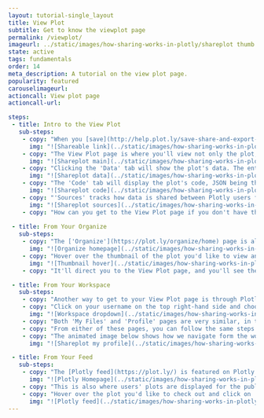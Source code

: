 ```yaml
---
layout: tutorial-single_layout
title: View Plot
subtitle: Get to know the viewplot page
permalink: /viewplot/
imageurl: ../static/images/how-sharing-works-in-plotly/shareplot thumb.png
state: active
tags: fundamentals
order: 14
meta_description: A tutorial on the view plot page.
popularity: featured
carouselimageurl:
actioncall: View plot page
actioncall-url: 

steps:
 - title: Intro to the View Plot
   sub-steps:
    - copy: "When you [save](http://help.plot.ly/save-share-and-export-in-plotly/#step-1-save-your-plot) and [embed](http://help.plot.ly/save-share-and-export-in-plotly/#step-5-share-your-plot) your plot, the shareable link directs you to your shareplot viewer."
      img: "![Shareable link](../static/images/how-sharing-works-in-plotly/shareable link.png)"
    - copy: "The View Plot page is where you'll view not only the plot, but its data, code, and sources."
      img: "![Shareplot main](../static/images/how-sharing-works-in-plotly/Main Shareplot Page.png)"
    - copy: "Clicking the 'Data' tab will show the plot's data. The entire dataset may not be displayed if it's too large, but rest assured that the entire grid has been saved. The ellipses appear when this is the case."
      img: "![Shareplot data](../static/images/how-sharing-works-in-plotly/shareplot data.png)"
    - copy: "The 'Code' tab will display the plot's code, JSON being the default programming language. Select from the dropdown menu on the right-hand side to see the others, including Python, Matlab and R."
      img: "![Shareplot code](../static/images/how-sharing-works-in-plotly/Shareplot Code.gif)"
    - copy: "'Sources' tracks how data is shared between Plotly users for audit control. How does this work? When you click on 'Fork & Edit' on another Plotly user's chart, a new node is created in the 'Sources' tree. The example below is a plot created by Wired author Rhett Allain. It's been forked many times by other Plotly users."
      img: "![Shareplot sources](../static/images/how-sharing-works-in-plotly/shareplot sources.png)"
    - copy: "How can you get to the View Plot page if you don't have the shareable link handy? Keep reading to find out!"
        
 - title: From Your Organize
   sub-steps:
    - copy: "The ['Organize'](https://plot.ly/organize/home) page is also known as your 'list of files'. This is where your saved plots and grids are kept."
      img: "![Organize homepage](../static/images/how-sharing-works-in-plotly/organize homepage.png)"    
    - copy: "Hover over the thumbnail of the plot you'd like to view and click 'View'."
      img: "![Thumbnail hover](../static/images/how-sharing-works-in-plotly/thumb hover.png)"
    - copy: "It'll direct you to the View Plot page, and you'll see the associated data, code, and sources of that plot. If you select to view a grid (instead of a plot), you'll only be able to see its data and sources."

 - title: From Your Workspace 
   sub-steps:
    - copy: "Another way to get to your View Plot page is through Plotly’s online [workspace](https://plot.ly/create)."
    - copy: "Click on your username on the top right-hand side and choose either 'My Files' or 'Profile' from the pop-up list."
      img: "![Workspace dropdown](../static/images/how-sharing-works-in-plotly/workspace dropdown.png)"
    - copy: "Both 'My Files' and 'Profile' pages are very similar, in the sense that you can see all the plots and grids that you've saved, but only *you* can view your 'Organize' page."
    - copy: "From either of these pages, you can follow the same steps as above. Just hover over the thumbnail of your choice and click on 'View'."
    - copy: "The animated image below shows how we navigate form the workspace to the 'My Profile' page, and then to the View Plot page."
      img: "![Shareplot my profile](../static/images/how-sharing-works-in-plotly/shareplot my profile.gif)"

 - title: From Your Feed
   sub-steps:
    - copy: "The [Plotly feed](https://plot.ly/) is featured on Plotly's homepage. You can click on 'My Files' to access your 'Organize' page, or click on your username to select from the same dropdown menu as seen in the workspace."
      img: "![Plotly Homepage](../static/images/how-sharing-works-in-plotly/plotlyfeed.png)"
    - copy: "This is also where users' plots are displayed for the public to see. These plots have saved as 'Public'."
    - copy: "Hover over the plot you'd like to check out and click on 'View'. It'll direct you to the View Plot page."
      img: "![Plotly feed](../static/images/how-sharing-works-in-plotly/plotly feed.gif)"
---
```

